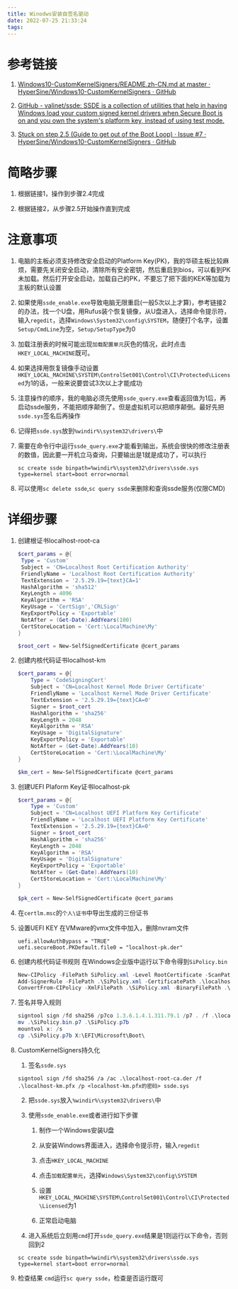 ```yaml
---
title: Winodws安装自签名驱动
date: 2022-07-25 21:33:24
tags:
---
```


# 参考链接

1. [Windows10-CustomKernelSigners/README.zh-CN.md at master · HyperSine/Windows10-CustomKernelSigners · GitHub](https://github.com/HyperSine/Windows10-CustomKernelSigners/blob/master/README.zh-CN.md)

2. [GitHub - valinet/ssde: SSDE is a collection of utilities that help in having Windows load your custom signed kernel drivers when Secure Boot is on and you own the system&#39;s platform key, instead of using test mode.](https://github.com/valinet/ssde)

3. [Stuck on step 2.5 (Guide to get out of the Boot Loop) · Issue #7 · HyperSine/Windows10-CustomKernelSigners · GitHub](https://github.com/HyperSine/Windows10-CustomKernelSigners/issues/7)

# 简略步骤

1. 根据链接1，操作到步骤2.4完成

2. 根据链接2，从步骤2.5开始操作直到完成

# 注意事项

1. 电脑的主板必须支持修改安全启动的Platform Key(PK)，我的华硕主板比较麻烦，需要先关闭安全启动，清除所有安全密钥，然后重启到bios，可以看到PK未加载。然后打开安全启动，加载自己的PK，不要忘了把下面的KEK等加载为主板的默认设置

2. 如果使用`ssde_enable.exe`导致电脑无限重启(一般5次以上才算)，参考链接2的办法，找一个U盘，用Rufus装个恢复镜像，从U盘进入，选择命令提示符，输入`regedit`，选择`Windows\System32\config\SYSTEM`，随便打个名字，设置`Setup/CmdLine`为空，`Setup/SetupType`为0

3. 加载注册表的时候可能出现`加载配置单元`灰色的情况，此时点击`HKEY_LOCAL_MACHINE`既可。

4. 如果选择用恢复镜像手动设置`HKEY_LOCAL_MACHINE\SYSTEM\ControlSet001\Control\CI\Protected\Licensed`为1的话，一般来说要尝试3次以上才能成功

5. 注意操作的顺序，我的电脑必须先使用`ssde_query.exe`查看返回值为1后，再启动ssde服务，不能把顺序颠倒了。但是虚拟机可以把顺序颠倒。最好先把`ssde.sys`签名后再操作

6. 记得把`ssde.sys`放到`%windir%\system32\drivers\`中

7. 需要在命令行中运行`ssde_query.exe`才能看到输出，系统会很快的修改注册表的数值，因此要一开机立马查询，只要输出是1就是成功了，可以执行
   
   ```
   sc create ssde binpath=%windir%\system32\drivers\ssde.sys type=kernel start=boot error=normal
   ```

8. 可以使用`sc delete ssde`,`sc query ssde`来删除和查询ssde服务(仅限CMD)

# 详细步骤

1. 创建根证书localhost-root-ca
   
   ```powershell
   $cert_params = @{
    Type = 'Custom'
    Subject = 'CN=Localhost Root Certification Authority'
    FriendlyName = 'Localhost Root Certification Authority'
    TextExtension = '2.5.29.19={text}CA=1'
    HashAlgorithm = 'sha512'
    KeyLength = 4096
    KeyAlgorithm = 'RSA'
    KeyUsage = 'CertSign','CRLSign'
    KeyExportPolicy = 'Exportable'
    NotAfter = (Get-Date).AddYears(100)
    CertStoreLocation = 'Cert:\LocalMachine\My'
   }
   
   $root_cert = New-SelfSignedCertificate @cert_params
   ```

2. 创建内核代码证书localhost-km
   
   ```powershell
   $cert_params = @{
       Type = 'CodeSigningCert'
       Subject = 'CN=Localhost Kernel Mode Driver Certificate'
       FriendlyName = 'Localhost Kernel Mode Driver Certificate'
       TextExtension = '2.5.29.19={text}CA=0'
       Signer = $root_cert
       HashAlgorithm = 'sha256'
       KeyLength = 2048
       KeyAlgorithm = 'RSA'
       KeyUsage = 'DigitalSignature'
       KeyExportPolicy = 'Exportable'
       NotAfter = (Get-Date).AddYears(10)
       CertStoreLocation = 'Cert:\LocalMachine\My'
   }
   
   $km_cert = New-SelfSignedCertificate @cert_params
   ```

3. 创建UEFI Plaform Key证书localhost-pk
   
   ```powershell
   $cert_params = @{
       Type = 'Custom'
       Subject = 'CN=Localhost UEFI Platform Key Certificate'
       FriendlyName = 'Localhost UEFI Platform Key Certificate'
       TextExtension = '2.5.29.19={text}CA=0'
       Signer = $root_cert
       HashAlgorithm = 'sha256'
       KeyLength = 2048
       KeyAlgorithm = 'RSA'
       KeyUsage = 'DigitalSignature'
       KeyExportPolicy = 'Exportable'
       NotAfter = (Get-Date).AddYears(10)
       CertStoreLocation = 'Cert:\LocalMachine\My'
   }
   
   $pk_cert = New-SelfSignedCertificate @cert_params
   ```

4. 在`certlm.msc`的`个人\证书`中导出生成的三份证书

5. 设置UEFI KEY
   在VMware的vmx文件中加入，删除nvram文件
   
   ```
   uefi.allowAuthBypass = "TRUE"
   uefi.secureBoot.PKDefault.file0 = "localhost-pk.der" 
   ```

6. 创建内核代码证书规则
   在Windows企业版中运行以下命令得到`SiPolicy.bin`
   
   ```powershell
   New-CIPolicy -FilePath SiPolicy.xml -Level RootCertificate -ScanPath C:\windows\System32\
   Add-SignerRule -FilePath .\SiPolicy.xml -CertificatePath .\localhost-km.der -Kernel
   ConvertFrom-CIPolicy -XmlFilePath .\SiPolicy.xml -BinaryFilePath .\SiPolicy.bin
   ```

7. 签名并导入规则
   
   ```powershell
   signtool sign /fd sha256 /p7co 1.3.6.1.4.1.311.79.1 /p7 . /f .\localhost-pk.pfx /p <localhost-pk.pfx的密码> SiPolicy.bin
   mv .\SiPolicy.bin.p7 .\SiPolicy.p7b
   mountvol x: /s
   cp .\SiPolicy.p7b X:\EFI\Microsoft\Boot\
   ```

8. CustomKernelSigners持久化
   
   1. 签名`ssde.sys`
   
   ```
   signtool sign /fd sha256 /a /ac .\localhost-root-ca.der /f .\localhost-km.pfx /p <localhost-km.pfx的密码> ssde.sys
   ```
   
   2. 把`ssde.sys`放入`%windir%\system32\drivers\`中
   
   3. 使用`ssde_enable.exe`或者进行如下步骤
      
      1. 制作一个Windows安装U盘
      
      2. 从安装Windows界面进入，选择命令提示符，输入`regedit`
      
      3. 点击`HKEY_LOCAL_MACHINE`
      
      4. 点击`加载配置单元`，选择`Windows\System32\config\SYSTEM`
      
      5. 设置`HKEY_LOCAL_MACHINE\SYSTEM\ControlSet001\Control\CI\Protected\Licensed`为1
      
      6. 正常启动电脑
   
   4. 进入系统后立刻用`cmd`打开`ssde_query.exe`结果是1则运行以下命令，否则回到2
   
   ```
   sc create ssde binpath=%windir%\system32\drivers\ssde.sys type=kernel start=boot error=normal
   ```

9. 检查结果
   `cmd`运行`sc query ssde`，检查是否运行既可